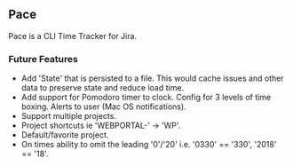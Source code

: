 ## Pace
Pace is a CLI Time Tracker for Jira. 

### Future Features
* Add 'State' that is persisted to a file. This would cache issues and other data to preserve state and reduce load time.
* Add support for Pomodoro timer to clock. Config for 3 levels of time boxing. Alerts to user (Mac OS notifications).
* Support multiple projects.
* Project shortcuts ie 'WEBPORTAL-' -> 'WP'.
* Default/favorite project.
* On times ability to omit the leading '0'/'20' i.e. '0330' == '330', '2018' == '18'.
